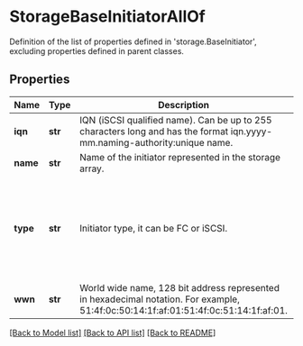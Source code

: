 # StorageBaseInitiatorAllOf

Definition of the list of properties defined in 'storage.BaseInitiator', excluding properties defined in parent classes.
## Properties
Name | Type | Description | Notes
------------ | ------------- | ------------- | -------------
**iqn** | **str** | IQN (iSCSI qualified name). Can be up to 255 characters long and has the format iqn.yyyy-mm.naming-authority:unique name. | [optional] [readonly] 
**name** | **str** | Name of the initiator represented in the storage array. | [optional] [readonly] 
**type** | **str** | Initiator type, it can be FC or iSCSI. | [optional] [readonly]  if omitted the server will use the default value of "FC"
**wwn** | **str** | World wide name, 128 bit address represented in hexadecimal notation. For example, 51:4f:0c:50:14:1f:af:01:51:4f:0c:51:14:1f:af:01. | [optional] [readonly] 

[[Back to Model list]](../README.md#documentation-for-models) [[Back to API list]](../README.md#documentation-for-api-endpoints) [[Back to README]](../README.md)


